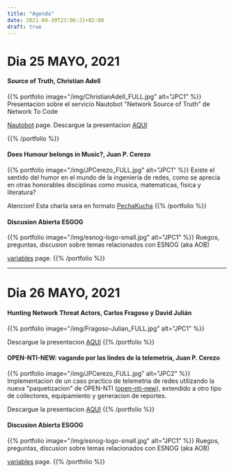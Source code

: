```yaml
---
title: "Agenda"
date: 2021-04-30T23:06:21+02:00
draft: true 
---
```


# Dia 25 MAYO, 2021

#### Source of Truth, Christian Adell
{{% portfolio image="/img/ChristianAdell_FULL.jpg" alt="JPC1" %}}
Presentacion sobre el servicio Nautobot "Network Source of Truth" de Network To Code

[Nautobot](https://www.networktocode.com/nautobot/) page. 
Descargue la presentacion [AQUI](/archivos/nautobot.pdf)

{{% /portfolio %}}  

#### Does Humour belongs in Music?, Juan P. Cerezo
{{% portfolio image="/img/JPCerezo_FULL.jpg" alt="JPC1" %}}
Existe el sentido del humor en el mundo de la ingenieria de redes, como se aprecia en otras honorables disciplinas como musica, matematicas, fisica y literatura?

Atencion! Esta charla sera en formato [PechaKucha](https://en.wikipedia.org/wiki/PechaKucha)
{{% /portfolio %}}  

#### Discusion Abierta ESGOG
{{% portfolio image="/img/esnog-logo-small.jpg" alt="JPC1" %}}
Ruegos, preguntas, discusion sobre temas relacionados con ESNOG (aka AOB)

[variables](/layout/variables) page.
{{% /portfolio %}}  

---------------------------

# Dia 26 MAYO, 2021

#### Hunting Network Threat Actors, Carlos Fragoso y David Julián
{{% portfolio image="/img/Fragoso-Julian_FULL.jpg" alt="JPC1" %}}

Descargue la presentacion [AQUI](/archivos/nautobot.pdf)
{{% /portfolio %}}  

#### OPEN-NTI-NEW: vagando por las lindes de la telemetria, Juan P. Cerezo
{{% portfolio image="/img/JPCerezo_FULL.jpg" alt="JPC2" %}}
Implementacion de un caso practico de telemetria de redes utilizando la nueva "paquetizacion" de OPEN-NTI ([open-nti-new](https://github.com/psagrera/open-nti-new)), extendido a otro tipo de collectores, equipamiento y generacion de reportes.

Descargue la presentacion [AQUI](/archivos/ESNOG26-open-nti-new.pdf)
{{% /portfolio %}}  

#### Discusion Abierta ESGOG
{{% portfolio image="/img/esnog-logo-small.jpg" alt="JPC1" %}}
Ruegos, preguntas, discusion sobre temas relacionados con ESNOG (aka AOB)

[variables](/layout/variables) page.
{{% /portfolio %}}  


